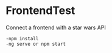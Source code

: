 # FrontendTest

Connect a frontend with a star wars API


```
-npm install
-ng serve or npm start
```
